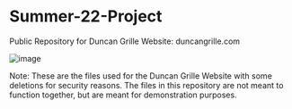 # Summer-22-Project

Public Repository for Duncan Grille Website: duncangrille.com

![image](https://user-images.githubusercontent.com/97561382/185197786-4bd6f49f-67d3-4fd4-ad89-b276d8adce4b.png)

Note: These are the files used for the Duncan Grille Website with some deletions for security reasons.
      The files in this repository are not meant to function together, but are meant for demonstration purposes.
